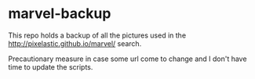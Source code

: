 # marvel-backup

This repo holds a backup of all the pictures used in the
http://pixelastic.github.io/marvel/ search.

Precautionary measure in case some url come to change and I don't have time to
update the scripts.
